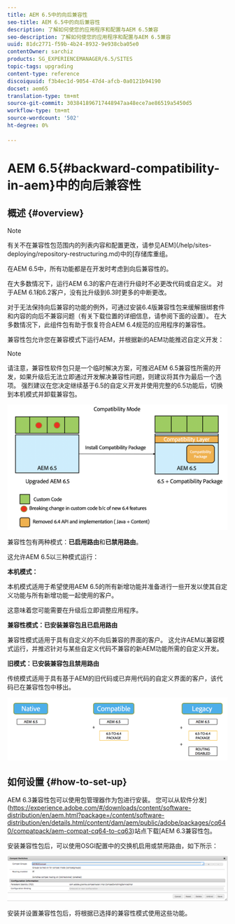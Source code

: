 ```yaml
---
title: AEM 6.5中的向后兼容性
seo-title: AEM 6.5中的向后兼容性
description: 了解如何使您的应用程序和配置与AEM 6.5兼容
seo-description: 了解如何使您的应用程序和配置与AEM 6.5兼容
uuid: 81dc2771-f59b-4b24-8932-9e938cba05e0
contentOwner: sarchiz
products: SG_EXPERIENCEMANAGER/6.5/SITES
topic-tags: upgrading
content-type: reference
discoiquuid: f3b4ec1d-9054-47d4-afcb-0a0121b94190
docset: aem65
translation-type: tm+mt
source-git-commit: 303841896717448947aa48ece7ae86519a5450d5
workflow-type: tm+mt
source-wordcount: '502'
ht-degree: 0%

---
```



# AEM 6.5{#backward-compatibility-in-aem}中的向后兼容性

## 概述 {#overview}

>[!NOTE]
>
>有关不在兼容性包范围内的列表内容和配置更改，请参见AEM](/help/sites-deploying/repository-restructuring.md)中的[存储库重组。

在AEM 6.5中，所有功能都是在开发时考虑到向后兼容性的。

在大多数情况下，运行AEM 6.3的客户在进行升级时不必更改代码或自定义。 对于AEM 6.1和6.2客户，没有比升级到6.3时更多的中断更改。

对于无法保持向后兼容的功能的例外，可通过安装6.4版兼容性包来缓解捆绑套件和内容的向后不兼容问题（有关下载位置的详细信息，请参阅下面的设置）。 在大多数情况下，此组件包有助于恢复符合AEM 6.4规范的应用程序的兼容性。

兼容性包允许您在兼容模式下运行AEM，并根据新的AEM功能推迟自定义开发：

>[!NOTE]
>
>请注意，兼容性软件包只是一个临时解决方案，可推迟AEM 6.5兼容性所需的开发，如果升级后无法立即通过开发解决兼容性问题，则建议将其作为最后一个选项。 强烈建议在您决定继续基于6.5的自定义开发并使用完整的6.5功能后，切换到本机模式并卸载兼容包。

![酶](assets/sase.png)

兼容性包有两种模式：**已启用路由**&#x200B;和&#x200B;**已禁用路由**。

这允许AEM 6.5以三种模式运行：

**本机模式：**

本机模式适用于希望使用AEM 6.5的所有新增功能并准备进行一些开发以使其自定义功能与所有新增功能一起使用的客户。

这意味着您可能需要在升级后立即调整应用程序。

**兼容性模式：已安装兼容包且已启用路由**

兼容性模式适用于具有自定义的不向后兼容的界面的客户。 这允许AEM以兼容模式运行，并推迟针对与某些自定义代码不兼容的新AEM功能所需的自定义开发。

**旧模式：已安装兼容包且禁用路由**

传统模式适用于具有基于AEM的旧代码或已弃用代码的自定义界面的客户，该代码已在兼容性包中移出。

![萨普特](assets/sapte.png)

## 如何设置 {#how-to-set-up}

AEM 6.3兼容性包可以使用包管理器作为包进行安装。 您可以从软件分发](https://experience.adobe.com/#/downloads/content/software-distribution/en/aem.html?package=/content/software-distribution/en/details.html/content/dam/aem/public/adobe/packages/cq640/compatpack/aem-compat-cq64-to-cq63)站点下载[AEM 6.3兼容性包。

安装兼容性包后，可以使用OSGI配置中的交换机启用或禁用路由，如下所示：

![screen_shot_2017-11-27at122421pm](assets/screen_shot_2017-11-27at122421pm.png)

安装并设置兼容性包后，将根据已选择的兼容性模式使用这些功能。
